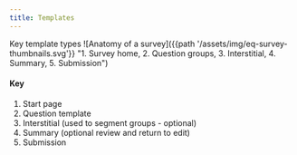 ```yaml
---
title: Templates
---
```

Key template types
![Anatomy of a survey]({{path '/assets/img/eq-survey-thumbnails.svg'}} "1. Survey home, 2. Question groups, 3. Interstitial, 4. Summary, 5. Submission")

#### Key
1. Start page
2. Question template
3. Interstitial (used to segment groups - optional)
4. Summary (optional review and return to edit)
5. Submission
